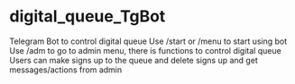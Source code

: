 # digital_queue_TgBot

Telegram Bot to control digital queue
Use /start or /menu to start using bot
Use /adm to go to admin menu, there is functions to control digital queue
Users can make signs up to the queue and delete signs up and get messages/actions from admin
